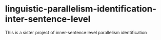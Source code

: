 # linguistic-parallelism-identification-inter-sentence-level
This is a sister project of inner-sentence level parallelism identification
